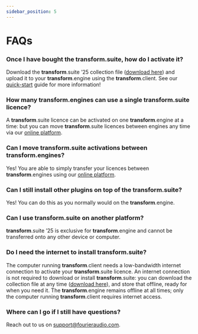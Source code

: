 ```yaml
---
sidebar_position: 5
---
```


# FAQs

### Once I have bought the **transform**.suite, how do I activate it?
Download the **transform**.suite ’25 collection file ([download here](https://go.fourieraudio.com/suite-download)) and upload it to your **transform**.engine using the **transform**.client. See our [quick-start](../quick-start) guide for more information!

### How many **transform**.engines can use a single transform.suite licence?
A **transform**.suite licence can be activated on one **transform**.engine at a time: but you can move **transform**.suite licences between engines any time via our [online platform](../management-platform).

### Can I move **transform**.suite activations between **transform**.engines?
Yes! You are able to simply transfer your licences between **transform**.engines using our [online platform](../management-platform).

### Can I still install other plugins on top of the **transform**.suite?
Yes! You can do this as you normally would on the **transform**.engine.

### Can I use **transform**.suite on another platform?
**transform**.suite ’25 is exclusive for **transform**.engine and cannot be transferred onto any other device or computer.

### Do I need the internet to install **transform**.suite?
The computer running **transform**.client needs a low-bandwidth internet connection to activate your **transform**.suite licence. An internet connection is not required to download or install **transform**.suite: you can download the collection file at any time ([download here](https://go.fourieraudio.com/suite-download)), and store that offline, ready for when you need it. The **transform**.engine remains offline at all times; only the computer running **transform**.client requires internet access.

### Where can I go if I still have questions?
Reach out to us on [support@fourieraudio.com](mailto:support@fourieraudio.com).
